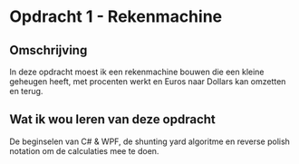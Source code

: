 # Opdracht 1 - Rekenmachine

## Omschrijving

In deze opdracht moest ik een rekenmachine bouwen die een kleine geheugen heeft, met procenten werkt en Euros naar Dollars kan omzetten en terug.

## Wat ik wou leren van deze opdracht

De beginselen van C# & WPF, de shunting yard algoritme en reverse polish notation om de calculaties mee te doen.
